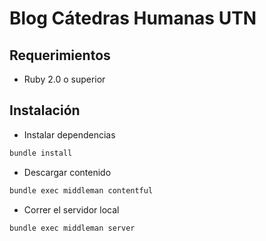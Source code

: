 # Blog Cátedras Humanas UTN

## Requerimientos

* Ruby 2.0 o superior

## Instalación

* Instalar dependencias

```bash
bundle install
```

* Descargar contenido

```bash
bundle exec middleman contentful
```

* Correr el servidor local

```bash
bundle exec middleman server
```
